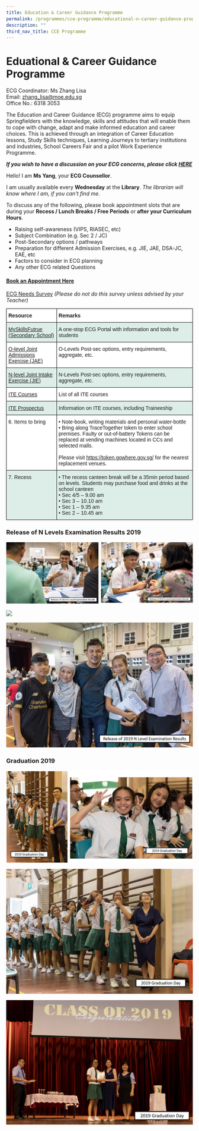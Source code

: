 ```yaml
---
title: Education & Career Guidance Programme
permalink: /programmes/cce-programme/educational-n-career-guidance-programme/
description: ""
third_nav_title: CCE Programme
---
```

# **Eduational & Career Guidance Programme**

ECG Coordinator: Ms Zhang Lisa
<br>Email: [zhang_lisa@moe.edu.sg](mailto:zhang_lisa@moe.edu.sg)     
Office No.: 6318 3053

The Education and Career Guidance (ECG) programme aims to equip Springfielders with the knowledge, skills and attitudes that will enable them to cope with change, adapt and make informed education and career choices. This is achieved through an integration of Career Education lessons, Study Skills techniques, Learning Journeys to tertiary institutions and industries, School Careers Fair and a pilot Work Experience Programme.
  
_**If you wish to have a discussion on your ECG concerns, please click [HERE](https://www.booking.gov.sg/public/services/gYe4rm69/availability?spId=kej0Qm6Q&anonymous=true)**_


Hello! I am **Ms Yang**, your **ECG Counsellor**.

I am usually available every **Wednesday** at the **Library**. _The librarian will know where I am, if you can't find me._


To discuss any of the following, please book appointment slots that are during your **Recess / Lunch Breaks / Free Periods** or **after your Curriculum Hours**. 



* Raising self-awareness (VIPS, RIASEC, etc)
* Subject Combination (e.g. Sec 2 / JC)
* Post-Secondary options / pathways
* Preparation for different Admission Exercises, e.g. JIE, JAE, DSA-JC, EAE, etc
* Factors to consider in ECG planning
* Any other ECG related Questions

#### [Book an Appointment Here](https://www.booking.gov.sg/public/services/gYe4rm69/availability?spId=kej0Qm6Q&anonymous=true)


[ECG Needs Survey](https://docs.google.com/forms/d/e/1FAIpQLSdR3xtwgHESjd4JxfKUws0ol-e9zAc9p8Vuhgh4VuRya25BrA/closedform) _(Please do not do this survey unless advised by your Teacher)_


<table style="border-collapse:collapse;border-spacing:0" class="tg"><thead><tr><th style="background-color:#ffffff;border-color:black;border-style:solid;border-width:1px;font-family:Arial, sans-serif;font-size:14px;font-weight:bold;overflow:hidden;padding:10px 5px;text-align:left;vertical-align:top;word-break:normal">Resource</th><th style="background-color:#ffffff;border-color:black;border-style:solid;border-width:1px;font-family:Arial, sans-serif;font-size:14px;font-weight:bold;overflow:hidden;padding:10px 5px;text-align:left;vertical-align:top;word-break:normal">Remarks</th></tr></thead><tbody><tr><td style="background-color:#DDEEE9;border-color:black;border-style:solid;border-width:1px;font-family:Arial, sans-serif;font-size:14px;overflow:hidden;padding:10px 5px;text-align:left;vertical-align:top;word-break:normal"> <a href="https://www.myskillsfuture.gov.sg/content/student/en/secondary.html">MySkillsFutrue (Secondary School)</a> </td><td style="background-color:#DDEEE9;border-color:black;border-style:solid;border-width:1px;font-family:Arial, sans-serif;font-size:14px;overflow:hidden;padding:10px 5px;text-align:left;vertical-align:top;word-break:normal"> A one-stop ECG Portal with information and tools for students</td></tr><tr><td style="background-color:#ffffff;border-color:black;border-style:solid;border-width:1px;font-family:Arial, sans-serif;font-size:14px;overflow:hidden;padding:10px 5px;text-align:left;vertical-align:top;word-break:normal"> <a href="https://www.moe.gov.sg/-/media/files/post-secondary/2023-jae/2023-jae-booklet.ashx">O-level Joint  Admissions Exercise (JAE)</a></td><td style="background-color:#ffffff;border-color:black;border-style:solid;border-width:1px;font-family:Arial, sans-serif;font-size:14px;overflow:hidden;padding:10px 5px;text-align:left;vertical-align:top;word-break:normal"> O-Levels Post-sec options, entry requirements, aggregate, etc.</td></tr><tr><td style="background-color:#DDEEE9;border-color:black;border-style:solid;border-width:1px;font-family:Arial, sans-serif;font-size:14px;overflow:hidden;padding:10px 5px;text-align:left;vertical-align:top;word-break:normal"><a href="https://www.ite.edu.sg/docs/default-source/admissions-docs/full-time/publications/admission-booklet/gce-n-admission-booklet-2023.pdf">N-level Joint Intake Exercise (JIE)</td><td style="background-color:#DDEEE9;border-color:black;border-style:solid;border-width:1px;font-family:Arial, sans-serif;font-size:14px;overflow:hidden;padding:10px 5px;text-align:left;vertical-align:top;word-break:normal">	N-Levels Post-sec options, entry requirements, aggregate, etc.</td></tr><tr><td style="background-color:#ffffff;border-color:black;border-style:solid;border-width:1px;font-family:Arial, sans-serif;font-size:14px;overflow:hidden;padding:10px 5px;text-align:left;vertical-align:top;word-break:normal"><a href="https://www.ite.edu.sg/courses/full-time-courses">ITE Courses</a></td><td style="background-color:#ffffff;border-color:black;border-style:solid;border-width:1px;font-family:Arial, sans-serif;font-size:14px;overflow:hidden;padding:10px 5px;text-align:left;vertical-align:top;word-break:normal"> List of all ITE courses</td></tr><tr><td style="background-color:#DDEEE9;border-color:black;border-style:solid;border-width:1px;font-family:Arial, sans-serif;font-size:14px;overflow:hidden;padding:10px 5px;text-align:left;vertical-align:top;word-break:normal"><a href="https://www.ite.edu.sg/admissions/prospectus">ITE Prospectus</a></td><td style="background-color:#DDEEE9;border-color:black;border-style:solid;border-width:1px;font-family:Arial, sans-serif;font-size:14px;overflow:hidden;padding:10px 5px;text-align:left;vertical-align:top;word-break:normal">Information on ITE courses, including Traineeship</td></tr><tr><td style="background-color:#ffffff;border-color:black;border-style:solid;border-width:1px;font-family:Arial, sans-serif;font-size:14px;overflow:hidden;padding:10px 5px;text-align:left;vertical-align:top;word-break:normal">6.       Items to bring</td><td style="background-color:#ffffff;border-color:black;border-style:solid;border-width:1px;font-family:Arial, sans-serif;font-size:14px;overflow:hidden;padding:10px 5px;text-align:left;vertical-align:top;word-break:normal"> • Note-book, writing materials and personal water-bottle<br> •  Bring along TraceTogether token to enter school premises. Faulty or out-of-battery Tokens can be replaced at vending machines located in CCs and selected malls.<br> <br> Please visit <a href="https://token.gowhere.gov.sg/" target="_blank" rel="noopener noreferrer">https://token.gowhere.gov.sg/</a> for the nearest replacement venues.</td></tr><tr><td style="background-color:#DDEEE9;border-color:black;border-style:solid;border-width:1px;font-family:Arial, sans-serif;font-size:14px;overflow:hidden;padding:10px 5px;text-align:left;vertical-align:top;word-break:normal">7.       Recess<br> </td><td style="background-color:#DDEEE9;border-color:black;border-style:solid;border-width:1px;font-family:Arial, sans-serif;font-size:14px;overflow:hidden;padding:10px 5px;text-align:left;vertical-align:top;word-break:normal"> •  The recess canteen break will be a 35min period based on levels. Students may purchase food and drinks at the school canteen<br> •  Sec 4/5 – 9.00 am<br> •    Sec 3 – 10.10 am<br> •  Sec 1 – 9.35 am<br> •   Sec 2 – 10.45 am</td></tr></tbody></table>





### Release of N Levels Examination Results 2019

![](/images/Grad-19-1.jpg)

![](/images/NLEVEL%203.png)

![](/images/NLEVEL%204.png)

### Graduation 2019

![](/images/Grad-19.jpg)

![](/images/G3.png)

![](/images/G4.png)